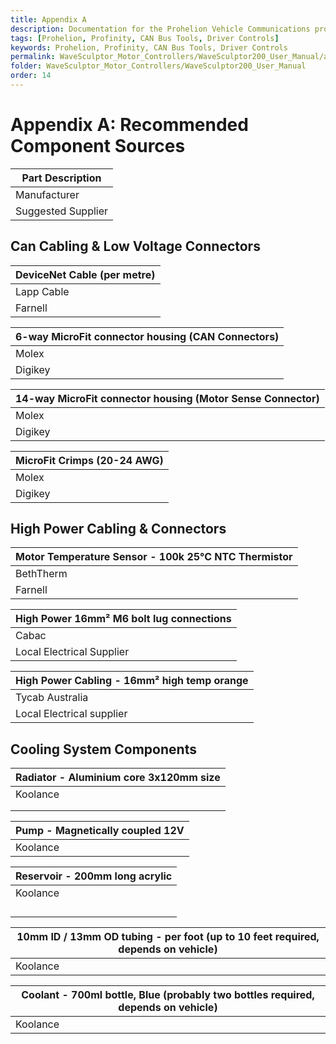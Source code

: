 ```yaml
---
title: Appendix A
description: Documentation for the Prohelion Vehicle Communications protocol
tags: [Prohelion, Profinity, CAN Bus Tools, Driver Controls]
keywords: Prohelion, Profinity, CAN Bus Tools, Driver Controls
permalink: WaveSculptor_Motor_Controllers/WaveSculptor200_User_Manual/appendix_A.html
folder: WaveSculptor_Motor_Controllers/WaveSculptor200_User_Manual
order: 14
---
```


# Appendix A: Recommended Component Sources

| <strong>Part Description</strong> |       
|-----------------------------------|
| Manufacturer                      | Manafacturer Part Number |
| Suggested Supplier                | Supplier Part Number     |

## Can Cabling & Low Voltage Connectors

| <strong>DeviceNet Cable (per metre)</strong> |      
|----------------------------------------------|
| Lapp Cable                                   | 2170343  |
| Farnell                                      | 161-7915 |

| <strong>6-way MicroFit connector housing (CAN Connectors)</strong>       
|----------------------------------------------------|
| Molex | 43025-0600 |
| Digikey | WM1785-ND |

| <strong>14-way MicroFit connector housing (Motor Sense Connector)</strong>       
|----------------------------------------------------|
| Molex | 43025-1400 |
| Digikey | WM2489-ND |

| <strong>MicroFit Crimps (20-24 AWG)</strong>       
|----------------------------------------------------|
| Molex | 43030-0007 |
| Digikey | WM1837-ND |

## High Power Cabling & Connectors

| <strong>Motor Temperature Sensor - 100k 25°C NTC Thermistor</strong>       
|----------------------------------------------------|
| BethTherm | 10KD6A372I |
| Farnell | 970-7298 |

| <strong>High Power 16mm² M6 bolt lug connections</strong>       
|----------------------------------------------------|
| Cabac | CAA 35-8 |
| Local Electrical Supplier | - |

| <strong>High Power Cabling - 16mm² high temp orange</strong>       
|----------------------------------------------------|
| Tycab Australia | ZDFX1112102-OR |
| Local Electrical supplier | - |

## Cooling System Components

| <strong>Radiator - Aluminium core 3x120mm size</strong>       
|----------------------------------------------------|
| Koolance | HX-1020 + either: |
|| NZL-V10P or|
|| NZL-L10P|

| <strong>Pump - Magnetically coupled 12V</strong>       
|----------------------------------------------------|
| Koolance | PMP - 400 |

| <strong>Reservoir - 200mm long acrylic</strong>       
|----------------------------------------------------|
| Koolance | COV-TKBTM + |
|| BDY-TK200 +
|| COV-TKTOP + either:
|| NZL-L10P or |
|| NZL-V10P |

| <strong>10mm ID / 13mm OD tubing - per foot (up to 10 feet required, depends on vehicle)</strong>       
|----------------------------------------------------|
| Koolance | HOS-10CL |

| <strong>Coolant - 700ml bottle, Blue (probably two bottles required, depends on vehicle)</strong>       
|----------------------------------------------------|
| Koolance | LIQ-702BU-B |








